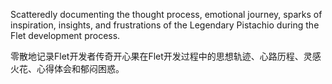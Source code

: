 Scatteredly documenting the thought process, emotional journey, sparks of inspiration, insights, and frustrations of the Legendary Pistachio during the Flet development process.

零散地记录Flet开发者传奇开心果在Flet开发过程中的思想轨迹、心路历程、灵感火花、心得体会和郁闷困惑。

